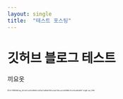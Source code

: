 ```yaml
---
layout: single
title:  "테스트 포스팅"
---
```


# 깃허브 블로그 테스트

끼요옷



<img src="D:\vscode-coding\CampVsCode\nodeProject\깃허브 프로필\PachyuChepe.github.io\images\2024-05-31-first\[크기변환]6BCaly_IHOsGCno5SofR4NCvQZQp7JzBSaPrRXivLldaA-Rbuceh1oDMN6LfUuZiScaR2eBK7-sGgB-xae_YWA.png" alt="[크기변환]6BCaly_IHOsGCno5SofR4NCvQZQp7JzBSaPrRXivLldaA-Rbuceh1oDMN6LfUuZiScaR2eBK7-sGgB-xae_YWA" style="zoom:25%;" />
